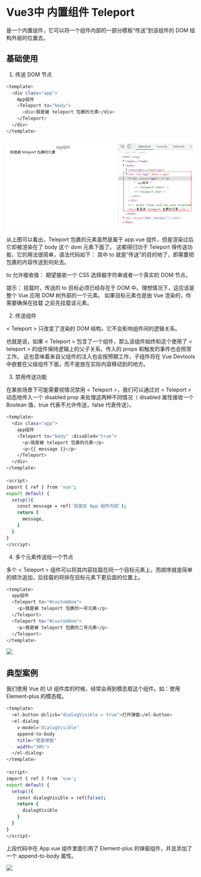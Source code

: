 # Vue3中 内置组件 Teleport

<Teleport> 是一个内置组件，它可以将一个组件内部的一部分模板“传送”到该组件的 DOM 结构外层的位置去。

## 基础使用

1. 传送 DOM 节点

```sh
<template>
  <div class="app">
    App组件
    <Teleport to="body">
      <div>我是被 teleport 包裹的元素</div>
    </Teleport>
  </div>
</template>
```
![](img/2023-07-07-15-27-17.png)

从上图可以看出，Teleport 包裹的元素虽然是属于 app.vue 组件，但是渲染过后它却被渲染在了 body 这个 dom 元素下面了。
这都得归功于 Teleport 得传送功能，它的用法很简单，语法代码如下：
其中 to 就是“传送”的目的地了，即需要把包裹的内容传送到何处去。

<Teleport to="body">
</Teleport>

to 允许接收值：
期望接收一个 CSS 选择器字符串或者一个真实的 DOM 节点。

提示：
<Teleport> 挂载时，传送的 to 目标必须已经存在于 DOM 中。理想情况下，这应该是整个 Vue 应用 DOM 树外部的一个元素。
如果目标元素也是由 Vue 渲染的，你需要确保在挂载 <Teleport> 之前先挂载该元素。

2. 传送组件

< Teleport > 只改变了渲染的 DOM 结构，它不会影响组件间的逻辑关系。

也就是说，如果 < Teleport > 包含了一个组件，那么该组件始终和这个使用了 < teleport > 的组件保持逻辑上的父子关系。传入的 props 和触发的事件也会照常工作。
这也意味着来自父组件的注入也会按预期工作，子组件将在 Vue Devtools 中嵌套在父级组件下面，而不是放在实际内容移动到的地方。

3. 禁用传送功能

在某些场景下可能需要视情况禁用 < Teleport >，我们可以通过对 < Teleport > 动态地传入一个 disabled prop 来处理这两种不同情况（ disabled 属性接收一个 Boolean 值，true 代表不允许传送，false 代表传送）。
```sh
<template>
  <div class="app">
    app组件
    <Teleport to="body" :disabled="true">
      <p>我是被 teleport 包裹的元素</p>
      <p>{{ message }}</p>
    </Teleport>
  </div>
</template>

<script>
import { ref } from 'vue';
export default {
  setup(){
    const message = ref('我是在 App 组件内部');
    return {
      message,
    }
  } 
}
</script>
```

4. 多个元素传送给一个节点

多个 < Teleport > 组件可以将其内容挂载在同一个目标元素上，而顺序就是简单的顺次追加，后挂载的将排在目标元素下更后面的位置上。

```sh
<template>
  app组件
  <Teleport to="#customDom">
    <p>我是被 teleport 包裹的一号元素</p>
  </Teleport>
  <Teleport to="#customDom">
    <p>我是被 teleport 包裹的二号元素</p>
  </Teleport>
</template>
```

![](/img/image.png)

## 典型案例

我们使用 Vue 的 UI 组件库的时候，经常会用到模态框这个组件。如：使用 Element-plus 的模态框。

```sh
<template>
  <el-button @click="dialogVisible = true">打开弹窗</el-button>
  <el-dialog
    v-model="dialogVisible"
    append-to-body
    title="我是弹窗"
    width="30%">
  </el-dialog>
</template>

<script>
import { ref } from 'vue';
export default {
  setup(){
    const dialogVisible = ref(false);
    return {
      dialogVisible
    }
  } 
}
</script>
```

上段代码中在 App.vue 组件里面引用了 Element-plus 的弹窗组件，并且添加了一个 append-to-body 属性。

![](/img/1688717438831.jpg)

